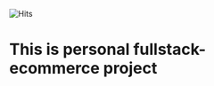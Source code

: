 ![Hits](https://hits.seeyoufarm.com/api/count/incr/badge.svg?url=https%3A%2F%2Fgithub.com%2Fkarim-benlghalia%2Ffullstack-ecommerce&count_bg=%2379C83D&title_bg=%23555555&icon=&icon_color=%23E7E7E7&title=hits&edge_flat=false)
# This is personal fullstack-ecommerce project 
